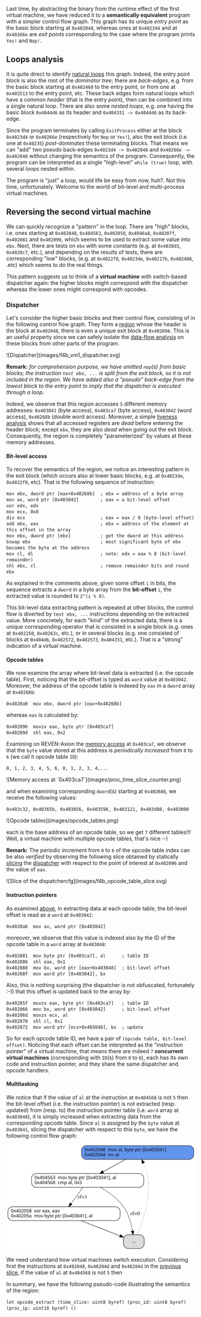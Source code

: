 <!-- Title: Unfolding obfuscated code with Reven (part 2) -->
<!-- Date: 2016-12-06 17:25 -->
<!-- Tags: reverse engineering, deobfuscation, ctf -->
<!-- Category: Technical -->
<!-- Author: tdta -->
<!-- Slug: reversing-f4b-challenge-part1 -->

  Last time, by abstracting the binary from the runtime effect of the first virtual machine, we have reduced it to a **semantically equivalent** program with a simpler control flow graph. This graph has its unique *entry point* as the basic block starting at `0x402048`, whereas ones at `0x4023d4` and at `0x40266e` are  *exit points* corresponding to the case where the program prints `Yes!` and `Nop!`.

## Loops analysis ##

  It is quite direct to identify [natural loops](https://en.wikipedia.org/wiki/Control_flow_graph) this graph. Indeed, the entry point block is also the root of the *dominator tree*; there are *back-edges*, e.g. from the basic block starting at `0x402460` to the entry point, or from one at `0x402513` to the entry point, etc. These back edges form natural loops which have a common *header* (that is the entry point), then can be combined into a single natural loop. There are also some *nested loops*, e.g. one having the basic block `0x4044d6` as its header and `0x404331 -> 0x4044d6` as its back-edge.

  Since the program terminates by calling `ExitProcess` either at the block `0x4023d4` or `0x40266e` (respectively for `Nop` or `Yes!`), also the exit block (i.e. one at `0x40235`) *post-dominates* these terminating blocks. That means we can "add" two pseudo back-edges `0x4023d4 -> 0x402048` and `0x40266e -> 0x402048` without changing the semantics of the program. Consequently, the program can be interpreted as a single "high-level" `while (true)` loop, with several loops nested within.

  <!-- **Remark:** -->
  <!-- Some properties about the dominance relation between basic blocks can be quickly checked on Reven-Axion. For example, the block `0x403048` is an immediate dominator of `0x404563` then their number of occurrences on the trace must be the same; indeed this number is `178217` for each, this corresponds also to the number of iterations of the outer-most loop. Or the blocks `0x402058` and `0x402096` have the unique post dominator `0x404563` then their sum of occurrences must equal to the number of occurrences of `0x404563`. -->

  The program is "just" a loop, would life be easy from now, huh?. Not this time, unfortunately. Welcome to the world of bit-level and multi-process virtual machines.

## Reversing the second virtual machine ##

  We can quickly recognize a "pattern" in the loop. There are "high" blocks, i.e. ones starting at `0x402048`, `0x404563`, `0x402058`, `0x4046a8`, `0x40207f`, `0x402081` and `0x402096`, which seems to be used to extract some value into `ebx`. Next, there are tests on `ebx` with some constants (e.g. at `0x4020d3`, `0x4020c7`, etc.), and depending on the results of tests, there are corresponding "low" blocks, (e.g. at `0x4022f8`, `0x4023de`, `0x40217b`, `0x402486`, .etc) which seems to do the real things.

  This pattern suggests us to think of a **virtual machine** with switch-based dispatcher again: the higher blocks might correspond with the dispatcher whereas the lower ones might correspond with opcodes.

### Dispatcher ###

  Let's consider the higher basic blocks and their control flow, consisting of in the following control flow graph. They form a [region](http://digital.cs.usu.edu/~allan/AdvComp/Notes/controld/controld.html) whose the header is the block at `0x402048`, there is even a unique exit block at `0x402096`. This is an useful property since we can safely isolate the [data-flow analysis](https://en.wikipedia.org/wiki/Data-flow_analysis) on these blocks from other parts of the program.

  <a name="dispatchercfg">
  ![Dispatcher](images/f4b_vm1_dispatcher.svg)
  </a>
  
  **Remark:**
  *for comprehension purpose, we have omitted `nop`(s) from basic blocks; the instruction `test ebx, ...` is split from the exit block, so it is not included in the region. We have added also a "pseudo" back-edge from the lowest block to the entry point to imply that the dispatcher is executed through a loop.*

  Indeed, we observe that this region accesses `5` different memory addresses: `0x403041` (byte access), `0x403ca7` (byte access), `0x403042` (word access), `0x40268b` (double word access). Moreover, a simple [liveness analysis](https://en.wikipedia.org/wiki/Live_variable_analysis) shows that all accessed registers are *dead* before entering the header block; except `ebx`, they are also *dead* when going out the exit block. Consequently, the region is completely "parameterized" by values at these memory addresses.

#### Bit-level access ####

  To recover the semantics of the region, we notice an interesting pattern in the exit block (which occurs also at lower basic blocks, e.g. at `0x4023de`, `0x4022f8`, etc). That is the following sequence of instruction:

    mov ebx, dword ptr [eax+0x40268b]  ; ebx = address of a byte array
    mov ax, word ptr [0x403042]        ; eax = a bit-level offset
    xor edx, edx
    mov ecx, 0x8
    div ecx                            ; eax = eax / 8 (byte-level offset)
    add ebx, eax                       ; ebx = address of the element at this offset in the array
    mov ebx, dword ptr [ebx]           ; get the dword at this address
    bswap ebx                          ; most significant byte of ebx becomes the byte at the address
    mov cl, dl                         ; note: edx = eax % 8 (bit-level remainder)
    shl ebx, cl                        ; remove remainder bits and round ebx
    
  As explained in the comments above, given some offset `i` in bits, the sequence extracts a `dword` in a byte array from the **bit-offset** `i`, the extracted value is rounded to `2^(i % 8)`. 
  
  This bit-level data extracting pattern is repeated at other blocks, the control flow is diverted by `test ebx, ...` instructions depending on the extracted value. More concretely, for each "kind" of the extracted data, there is a unique corresponding operator that is consisted in a single block (e.g. ones at `0x402250`, `0x40263c`, etc.), or in several blocks (e.g. one consisted of blocks at `0x404d6`, `0x402572`, `0x402573`, `0x404331`, etc.). That is a "strong" indication of a virtual machine.
  
  
<!-- #### Multitasking virtual machine #### -->
#### Opcode tables ####

  We now examine the array where bit-level data is extracted (i.e. the opcode table). First, noticing that the bit-offset is typed as `word` value at `0x403042`. Moreover, the address of the opcode table is indexed by `eax` in a `dword` array at `0x40268b`:
  
    0x4020a0  mov ebx, dword ptr [eax+0x40268b]
    
  whereas `eax` is calculated by:
  
    0x402096  movzx eax, byte ptr [0x403ca7]
    0x40209d  shl eax, 0x2
    
  Examining on REVEN-Axion the [memory access](#memaccess403ca0) at `0x403ca7`, we observe that the `byte` value stored at this address is *periodically increased* from `0` to `6` (we call it opcode table `ID`):
  
    0, 1, 2, 3, 4, 5, 6, 0, 1, 2, 3, 4,...
  
  <a name="memaccess403ca7">
  ![Memory access at `0x403ca7`](images/proc_time_slice_counter.png)
  </a>
  
  and when examining corresponding `dword`(s) starting at `0x40268b`, we receive the following values:
  
    0x403c32, 0x40365b, 0x403056, 0x403598, 0x403121, 0x403d88, 0x403000
  
  <a name="opcodetable">
  ![Opcode tables](images/opcode_tables.png)
  </a>
  
  each is the base address of an opcode table, so we get `7` different tables!!! Well, a virtual machine with multiple opcode tables, that's nice :-)
  
  **Remark:**
  The periodic increment from `0` to `6` of the opcode table index can be also *verified* by observing the following slice obtained by statically [slicing](https://en.wikipedia.org/wiki/Program_slicing) the [dispatcher](#dispatchercfg) with respect to the point of interest at `0x402096` and the value of `eax`.
  
  <a name="opcodetableslice">
  ![Slice of the dispatchercfg](images/f4b_opcode_table_slice.svg)
  </a>
  
#### Instruction pointers ####
  
  As examined [above](#bit-level-access), in extracting data at each opcode table, the bit-level offset is read as a `word` at `0x403042`:
  
    0x4020a6  mov ax, word ptr [0x403042]
    
  moreover, we observe that this value is indexed also by the ID of the opcode table in a `word` array at `0x403048`:
  
    0x402081  mov byte ptr [0x403ca7], al      ; table ID
    0x402086  shl eax, 0x1
    0x402088  mov bx, word ptr [eax+0x403048]  ; bit-level offset
    0x40208f  mov word ptr [0x403042], bx
    
  Also, this is nothing surprising (the dispatcher is not obfuscated, fortunately :-)) that this offset is updated back to the array by:
  
    0x40205f  movzx eax, byte ptr [0x403ca7]   ; table ID
    0x402066  mov bx, word ptr [0x403042]      ; bit-level offset
    0x40206d  movzx ecx, al
    0x402070  shl cl, 0x1
    0x402072  mov word ptr [ecx+0x403048], bx  ; update
  
  So for each opcode table ID, we have a pair of `(opcode table, bit-level offset)`. Noticing that each offset can be interpreted as the "instruction pointer" of a virtual machine, that means there are indeed `7` **concurrent virtual machines** (corresponding with `ID`(s) from `0` to `6`), each has its own code and instruction pointer, and they share the same dispatcher and opcode handlers.
  
#### Multitasking ####

  We notice that if the value of `al` at the instruction at `0x404568` is not `5` then the bit-level offset (i.e. the instruction pointer) is not extracted (resp. updated) from (resp. to) the instruction pointer table (i.e. `word` array at `0x403048`), it is simply increased when extracting data from the corresponding opcode table. Since `al` is assigned by the `byte` value at `0x403041`, slicing the dispatcher with respect to this `byte`, we have the following control flow graph:
  
  ![VM's time slicing](images/f4b_vm_time_slice.svg)
  
  We need understand how virtual machines switch execution. Considering first the instructions at `0x402048`, `0x40204d` and `0x40204d` in the [previous slice](#opcodetableslice), if the value of `al` at `0x404568` is not `5` then 
  
  In summary, we have the following pseudo-code illustrating the semantics of the region:
  
    let opcode_extract (time_slice: uint8 byref) (proc_id: uint8 byref) (proc_ip: uint16 byref) ()


